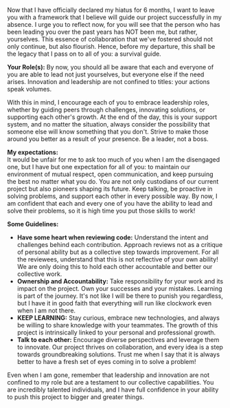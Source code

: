 Now that I have officially declared my hiatus for 6 months, I want to leave you with a framework that I believe will guide our project successfully in my absence. I urge you to reflect now, for you will see that the person who has been leading you over the past years has NOT been me, but rather, yourselves. This essence of collaboration that we've fostered should not only continue, but also flourish. Hence, before my departure, this shall be the legacy that I pass on to all of you: a survival guide.

**Your Role(s):**
By now, you should all be aware that each and everyone of you are able to lead not just
yourselves, but everyone else if the need arises. Innovation and leadership are not confined to titles: your actions speak volumes.

With this in mind, I encourage each of you to embrace leadership roles, whether by guiding peers through challenges, innovating solutions, or supporting each other's growth. At the end of the day, this is your support system, and no matter the situation, always consider the possibility that someone else will know something that you don't. Strive to make those around you better as a result of your presence. Be a leader, not a boss.

**My expectations:**  
It would be unfair for me to ask too much of you when I am the disengaged one, but I have but one expectation for all of you: to maintain our environment of mutual respect, open communication, and keep pursuing the best no matter what you do. You are not only custodians of our current project but also pioneers shaping its future. Keep talking, be proactive in solving problems, and support each other in every possible way. By now, I am confident that each and every one of you have the ability to lead and solve their problems, so it is high time you put those skills to work!

**Some Guidelines:**  
- **Have some heart when reviewing code:** Understand the intent and challenges behind each contribution. Approach reviews not as a critique of personal ability but as a collective step towards improvement. For all the reviewees, understand that this is not reflective of your own ability! We are only doing this to hold each other accountable and better our collective work.
- **Ownership and Accountability:** Take responsibility for your work and its impact on the project. Own your successes and your mistakes. Learning is part of the journey. It's not like I will be there to punish you regardless, but I have it in good faith that everything will run like clockwork even when I am not there.
- **KEEP LEARNING:** Stay curious, embrace new technologies, and always be willing to share knowledge with your teammates. The growth of this project is intrinsically linked to your personal and professional growth.
- **Talk to each other:** Encourage diverse perspectives and leverage them to innovate. Our project thrives on collaboration, and every idea is a step towards groundbreaking solutions. Trust me when I say that it is always better to have a fresh set of eyes coming in to solve a problem!

Even when I am gone, remember that leadership and innovation are not confined to my role but are a testament to our collective capabilities. You are incredibly talented individuals, and I have full confidence in your ability to push this project to bigger and greater things.